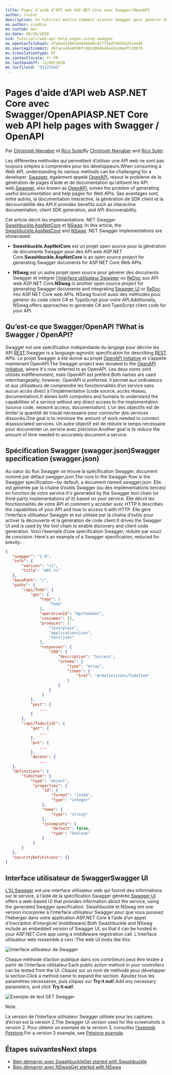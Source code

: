 ```yaml
---
title: Pages d’aide d’API web ASP.NET Core avec Swagger/OpenAPI
author: rsuter
description: Ce tutoriel montre comment ajouter Swagger pour générer des pages d’aide et de documentation pour une application d’API web.
ms.author: scaddie
ms.custom: mvc
ms.date: 09/20/2018
uid: tutorials/web-api-help-pages-using-swagger
ms.openlocfilehash: d7a6ed158dcb464bb80c83773ed7d455b25ce44b
ms.sourcegitcommit: 49faca2644590fc081d86db46ea5e29edfc28b7b
ms.translationtype: HT
ms.contentlocale: fr-FR
ms.lasthandoff: 12/09/2018
ms.locfileid: "53121542"
---
```

# <a name="aspnet-core-web-api-help-pages-with-swagger--openapi"></a><span data-ttu-id="34b92-103">Pages d’aide d’API web ASP.NET Core avec Swagger/OpenAPI</span><span class="sxs-lookup"><span data-stu-id="34b92-103">ASP.NET Core web API help pages with Swagger / OpenAPI</span></span>

<span data-ttu-id="34b92-104">Par [Christoph Nienaber](https://twitter.com/zuckerthoben) et [Rico Suter](http://rsuter.com)</span><span class="sxs-lookup"><span data-stu-id="34b92-104">By [Christoph Nienaber](https://twitter.com/zuckerthoben) and [Rico Suter](http://rsuter.com)</span></span>

<span data-ttu-id="34b92-105">Les différentes méthodes qui permettent d’utiliser une API web ne sont pas toujours simples à comprendre pour les développeurs.</span><span class="sxs-lookup"><span data-stu-id="34b92-105">When consuming a Web API, understanding its various methods can be challenging for a developer.</span></span> <span data-ttu-id="34b92-106">[Swagger](https://swagger.io/), également appelé [OpenAPI](https://www.openapis.org/), résout le problème de la génération de pages d’aide et de documentation qu’utilisent les API web.</span><span class="sxs-lookup"><span data-stu-id="34b92-106">[Swagger](https://swagger.io/), also known as [OpenAPI](https://www.openapis.org/), solves the problem of generating useful documentation and help pages for Web APIs.</span></span> <span data-ttu-id="34b92-107">Ses avantages sont, entre autres, la documentation interactive, la génération de SDK client et la découvrabilité des API.</span><span class="sxs-lookup"><span data-stu-id="34b92-107">It provides benefits such as interactive documentation, client SDK generation, and API discoverability.</span></span>

<span data-ttu-id="34b92-108">Cet article décrit les implémentations .NET Swagger [Swashbuckle.AspNetCore](https://github.com/domaindrivendev/Swashbuckle.AspNetCore) et [NSwag](https://github.com/RSuter/NSwag) :</span><span class="sxs-lookup"><span data-stu-id="34b92-108">In this article, the [Swashbuckle.AspNetCore](https://github.com/domaindrivendev/Swashbuckle.AspNetCore) and [NSwag](https://github.com/RSuter/NSwag) .NET Swagger implementations are showcased:</span></span>

* <span data-ttu-id="34b92-109">**Swashbuckle.AspNetCore** est un projet open source pour la génération de documents Swagger pour des API web ASP.NET Core.</span><span class="sxs-lookup"><span data-stu-id="34b92-109">**Swashbuckle.AspNetCore** is an open source project for generating Swagger documents for ASP.NET Core Web APIs.</span></span>

* <span data-ttu-id="34b92-110">**NSwag** est un autre projet open source pour générer des documents Swagger et intégrer [l’interface utilisateur Swagger](https://swagger.io/swagger-ui/) ou [ReDoc](https://github.com/Rebilly/ReDoc) aux API web ASP.NET Core.</span><span class="sxs-lookup"><span data-stu-id="34b92-110">**NSwag** is another open source project for generating Swagger documents and integrating [Swagger UI](https://swagger.io/swagger-ui/) or [ReDoc](https://github.com/Rebilly/ReDoc) into ASP.NET Core web APIs.</span></span> <span data-ttu-id="34b92-111">NSwag fournit aussi des méthodes pour générer du code client C# et TypeScript pour votre API.</span><span class="sxs-lookup"><span data-stu-id="34b92-111">Additionally, NSwag offers approaches to generate C# and TypeScript client code for your API.</span></span>

## <a name="what-is-swagger--openapi"></a><span data-ttu-id="34b92-112">Qu’est-ce que Swagger/OpenAPI ?</span><span class="sxs-lookup"><span data-stu-id="34b92-112">What is Swagger / OpenAPI?</span></span>

<span data-ttu-id="34b92-113">Swagger est une spécification indépendante du langage pour décrire les API [REST](https://en.wikipedia.org/wiki/Representational_state_transfer).</span><span class="sxs-lookup"><span data-stu-id="34b92-113">Swagger is a language-agnostic specification for describing [REST](https://en.wikipedia.org/wiki/Representational_state_transfer) APIs.</span></span> <span data-ttu-id="34b92-114">Le projet Swagger a été donné au projet [OpenAPI Initiative](https://www.openapis.org/) et s’appelle maintenant OpenAPI.</span><span class="sxs-lookup"><span data-stu-id="34b92-114">The Swagger project was donated to the [OpenAPI Initiative](https://www.openapis.org/), where it's now referred to as OpenAPI.</span></span> <span data-ttu-id="34b92-115">Les deux noms sont utilisés indifféremment, mais OpenAPI est préféré.</span><span class="sxs-lookup"><span data-stu-id="34b92-115">Both names are used interchangeably; however, OpenAPI is preferred.</span></span> <span data-ttu-id="34b92-116">Il permet aux ordinateurs et aux utilisateurs de comprendre les fonctionnalités d’un service sans aucun accès direct à l’implémentation (code source, accès réseau, documentation).</span><span class="sxs-lookup"><span data-stu-id="34b92-116">It allows both computers and humans to understand the capabilities of a service without any direct access to the implementation (source code, network access, documentation).</span></span> <span data-ttu-id="34b92-117">L’un des objectifs est de limiter la quantité de travail nécessaire pour connecter des services dissociés.</span><span class="sxs-lookup"><span data-stu-id="34b92-117">One goal is to minimize the amount of work needed to connect disassociated services.</span></span> <span data-ttu-id="34b92-118">Un autre objectif est de réduire le temps nécessaire pour documenter un service avec précision.</span><span class="sxs-lookup"><span data-stu-id="34b92-118">Another goal is to reduce the amount of time needed to accurately document a service.</span></span>

## <a name="swagger-specification-swaggerjson"></a><span data-ttu-id="34b92-119">Spécification Swagger (swagger.json)</span><span class="sxs-lookup"><span data-stu-id="34b92-119">Swagger specification (swagger.json)</span></span>

<span data-ttu-id="34b92-120">Au cœur du flux Swagger se trouve la spécification Swagger, document nommé par défaut *swagger.json*.</span><span class="sxs-lookup"><span data-stu-id="34b92-120">The core to the Swagger flow is the Swagger specification&mdash;by default, a document named *swagger.json*.</span></span> <span data-ttu-id="34b92-121">Elle est générée par la chaîne d’outils Swagger (ou des implémentations tierces) en fonction de votre service.</span><span class="sxs-lookup"><span data-stu-id="34b92-121">It's generated by the Swagger tool chain (or third-party implementations of it) based on your service.</span></span> <span data-ttu-id="34b92-122">Elle décrit les fonctionnalités de votre API et comment y accéder avec HTTP.</span><span class="sxs-lookup"><span data-stu-id="34b92-122">It describes the capabilities of your API and how to access it with HTTP.</span></span> <span data-ttu-id="34b92-123">Elle gère l’interface utilisateur Swagger et est utilisée par la chaîne d’outils pour activer la découverte et la génération de code client.</span><span class="sxs-lookup"><span data-stu-id="34b92-123">It drives the Swagger UI and is used by the tool chain to enable discovery and client code generation.</span></span> <span data-ttu-id="34b92-124">Voici l’exemple d’une spécification Swagger, réduite par souci de concision :</span><span class="sxs-lookup"><span data-stu-id="34b92-124">Here's an example of a Swagger specification, reduced for brevity:</span></span>

```json
{
   "swagger": "2.0",
   "info": {
       "version": "v1",
       "title": "API V1"
   },
   "basePath": "/",
   "paths": {
       "/api/Todo": {
           "get": {
               "tags": [
                   "Todo"
               ],
               "operationId": "ApiTodoGet",
               "consumes": [],
               "produces": [
                   "text/plain",
                   "application/json",
                   "text/json"
               ],
               "responses": {
                   "200": {
                       "description": "Success",
                       "schema": {
                           "type": "array",
                           "items": {
                               "$ref": "#/definitions/TodoItem"
                           }
                       }
                   }
                }
           },
           "post": {
               ...
           }
       },
       "/api/Todo/{id}": {
           "get": {
               ...
           },
           "put": {
               ...
           },
           "delete": {
               ...
   },
   "definitions": {
       "TodoItem": {
           "type": "object",
            "properties": {
                "id": {
                    "format": "int64",
                    "type": "integer"
                },
                "name": {
                    "type": "string"
                },
                "isComplete": {
                    "default": false,
                    "type": "boolean"
                }
            }
       }
   },
   "securityDefinitions": {}
}
```

## <a name="swagger-ui"></a><span data-ttu-id="34b92-125">Interface utilisateur de Swagger</span><span class="sxs-lookup"><span data-stu-id="34b92-125">Swagger UI</span></span>

<span data-ttu-id="34b92-126">[L’IU Swagger](https://swagger.io/swagger-ui/) est une interface utilisateur web qui fournit des informations sur le service, à l’aide de la spécification Swagger générée.</span><span class="sxs-lookup"><span data-stu-id="34b92-126">[Swagger UI](https://swagger.io/swagger-ui/) offers a web-based UI that provides information about the service, using the generated Swagger specification.</span></span> <span data-ttu-id="34b92-127">Swashbuckle et NSwag ont une version incorporée à l’interface utilisateur Swagger pour que vous puissiez l’héberger dans votre application ASP.NET Core à l’aide d’un appel d’inscription d’intergiciel (middleware).</span><span class="sxs-lookup"><span data-stu-id="34b92-127">Both Swashbuckle and NSwag include an embedded version of Swagger UI, so that it can be hosted in your ASP.NET Core app using a middleware registration call.</span></span> <span data-ttu-id="34b92-128">L’interface utilisateur web ressemble à ceci :</span><span class="sxs-lookup"><span data-stu-id="34b92-128">The web UI looks like this:</span></span>

![Interface utilisateur de Swagger](web-api-help-pages-using-swagger/_static/swagger-ui.png)

<span data-ttu-id="34b92-130">Chaque méthode d’action publique dans vos contrôleurs peut être testée à partir de l’interface utilisateur.</span><span class="sxs-lookup"><span data-stu-id="34b92-130">Each public action method in your controllers can be tested from the UI.</span></span> <span data-ttu-id="34b92-131">Cliquez sur un nom de méthode pour développer la section.</span><span class="sxs-lookup"><span data-stu-id="34b92-131">Click a method name to expand the section.</span></span> <span data-ttu-id="34b92-132">Ajoutez tous les paramètres nécessaires, puis cliquez sur **Try it out!**.</span><span class="sxs-lookup"><span data-stu-id="34b92-132">Add any necessary parameters, and click **Try it out!**.</span></span>

![Exemple de test GET Swagger](web-api-help-pages-using-swagger/_static/get-try-it-out.png)

> [!NOTE]
> <span data-ttu-id="34b92-134">La version de l’interface utilisateur Swagger utilisée pour les captures d’écran est la version 2.</span><span class="sxs-lookup"><span data-stu-id="34b92-134">The Swagger UI version used for the screenshots is version 2.</span></span> <span data-ttu-id="34b92-135">Pour obtenir un exemple de la version 3, consultez [l’exemple Petstore](http://petstore.swagger.io/).</span><span class="sxs-lookup"><span data-stu-id="34b92-135">For a version 3 example, see [Petstore example](http://petstore.swagger.io/).</span></span>

## <a name="next-steps"></a><span data-ttu-id="34b92-136">Étapes suivantes</span><span class="sxs-lookup"><span data-stu-id="34b92-136">Next steps</span></span>

* [<span data-ttu-id="34b92-137">Bien démarrer avec Swashbuckle</span><span class="sxs-lookup"><span data-stu-id="34b92-137">Get started with Swashbuckle</span></span>](xref:tutorials/get-started-with-swashbuckle)
* [<span data-ttu-id="34b92-138">Bien démarrer avec NSwag</span><span class="sxs-lookup"><span data-stu-id="34b92-138">Get started with NSwag</span></span>](xref:tutorials/get-started-with-nswag)
